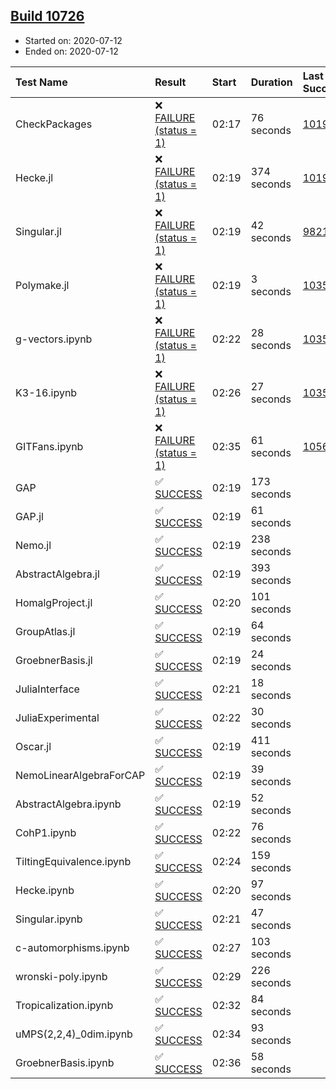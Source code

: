 ## [Build 10726](https://oscarci.mathematik.uni-kl.de/job/oscar/10726/)

* Started on: 2020-07-12
* Ended on: 2020-07-12

| Test Name    | Result | Start | Duration | Last Success | First Failure |
|:-------------|:-------|:------|:---------|:-------------|:--------------|
| CheckPackages | ❌ [FAILURE (status = 1)](https://oscarci.mathematik.uni-kl.de/job/oscar/10726/artifact/logs/build-10726/CheckPackages.log) | 02:17 | 76 seconds | [10197](https://oscarci.mathematik.uni-kl.de/job/oscar/10197/) | [10198](https://oscarci.mathematik.uni-kl.de/job/oscar/10198/) |
| Hecke.jl | ❌ [FAILURE (status = 1)](https://oscarci.mathematik.uni-kl.de/job/oscar/10726/artifact/logs/build-10726/Hecke.jl.log) | 02:19 | 374 seconds | [10197](https://oscarci.mathematik.uni-kl.de/job/oscar/10197/) | [10198](https://oscarci.mathematik.uni-kl.de/job/oscar/10198/) |
| Singular.jl | ❌ [FAILURE (status = 1)](https://oscarci.mathematik.uni-kl.de/job/oscar/10726/artifact/logs/build-10726/Singular.jl.log) | 02:19 | 42 seconds | [9821](https://oscarci.mathematik.uni-kl.de/job/oscar/9821/) | [9822](https://oscarci.mathematik.uni-kl.de/job/oscar/9822/) |
| Polymake.jl | ❌ [FAILURE (status = 1)](https://oscarci.mathematik.uni-kl.de/job/oscar/10726/artifact/logs/build-10726/Polymake.jl.log) | 02:19 | 3 seconds | [10356](https://oscarci.mathematik.uni-kl.de/job/oscar/10356/) | [10357](https://oscarci.mathematik.uni-kl.de/job/oscar/10357/) |
| g-vectors.ipynb | ❌ [FAILURE (status = 1)](https://oscarci.mathematik.uni-kl.de/job/oscar/10726/artifact/logs/build-10726/g-vectors.ipynb.log) | 02:22 | 28 seconds | [10356](https://oscarci.mathematik.uni-kl.de/job/oscar/10356/) | [10357](https://oscarci.mathematik.uni-kl.de/job/oscar/10357/) |
| K3-16.ipynb | ❌ [FAILURE (status = 1)](https://oscarci.mathematik.uni-kl.de/job/oscar/10726/artifact/logs/build-10726/K3-16.ipynb.log) | 02:26 | 27 seconds | [10356](https://oscarci.mathematik.uni-kl.de/job/oscar/10356/) | [10357](https://oscarci.mathematik.uni-kl.de/job/oscar/10357/) |
| GITFans.ipynb | ❌ [FAILURE (status = 1)](https://oscarci.mathematik.uni-kl.de/job/oscar/10726/artifact/logs/build-10726/GITFans.ipynb.log) | 02:35 | 61 seconds | [10566](https://oscarci.mathematik.uni-kl.de/job/oscar/10566/) | [10567](https://oscarci.mathematik.uni-kl.de/job/oscar/10567/) |
| GAP | ✅ [SUCCESS](https://oscarci.mathematik.uni-kl.de/job/oscar/10726/artifact/logs/build-10726/GAP.log) | 02:19 | 173 seconds |  |  |
| GAP.jl | ✅ [SUCCESS](https://oscarci.mathematik.uni-kl.de/job/oscar/10726/artifact/logs/build-10726/GAP.jl.log) | 02:19 | 61 seconds |  |  |
| Nemo.jl | ✅ [SUCCESS](https://oscarci.mathematik.uni-kl.de/job/oscar/10726/artifact/logs/build-10726/Nemo.jl.log) | 02:19 | 238 seconds |  |  |
| AbstractAlgebra.jl | ✅ [SUCCESS](https://oscarci.mathematik.uni-kl.de/job/oscar/10726/artifact/logs/build-10726/AbstractAlgebra.jl.log) | 02:19 | 393 seconds |  |  |
| HomalgProject.jl | ✅ [SUCCESS](https://oscarci.mathematik.uni-kl.de/job/oscar/10726/artifact/logs/build-10726/HomalgProject.jl.log) | 02:20 | 101 seconds |  |  |
| GroupAtlas.jl | ✅ [SUCCESS](https://oscarci.mathematik.uni-kl.de/job/oscar/10726/artifact/logs/build-10726/GroupAtlas.jl.log) | 02:19 | 64 seconds |  |  |
| GroebnerBasis.jl | ✅ [SUCCESS](https://oscarci.mathematik.uni-kl.de/job/oscar/10726/artifact/logs/build-10726/GroebnerBasis.jl.log) | 02:19 | 24 seconds |  |  |
| JuliaInterface | ✅ [SUCCESS](https://oscarci.mathematik.uni-kl.de/job/oscar/10726/artifact/logs/build-10726/JuliaInterface.log) | 02:21 | 18 seconds |  |  |
| JuliaExperimental | ✅ [SUCCESS](https://oscarci.mathematik.uni-kl.de/job/oscar/10726/artifact/logs/build-10726/JuliaExperimental.log) | 02:22 | 30 seconds |  |  |
| Oscar.jl | ✅ [SUCCESS](https://oscarci.mathematik.uni-kl.de/job/oscar/10726/artifact/logs/build-10726/Oscar.jl.log) | 02:19 | 411 seconds |  |  |
| NemoLinearAlgebraForCAP | ✅ [SUCCESS](https://oscarci.mathematik.uni-kl.de/job/oscar/10726/artifact/logs/build-10726/NemoLinearAlgebraForCAP.log) | 02:19 | 39 seconds |  |  |
| AbstractAlgebra.ipynb | ✅ [SUCCESS](https://oscarci.mathematik.uni-kl.de/job/oscar/10726/artifact/logs/build-10726/AbstractAlgebra.ipynb.log) | 02:19 | 52 seconds |  |  |
| CohP1.ipynb | ✅ [SUCCESS](https://oscarci.mathematik.uni-kl.de/job/oscar/10726/artifact/logs/build-10726/CohP1.ipynb.log) | 02:22 | 76 seconds |  |  |
| TiltingEquivalence.ipynb | ✅ [SUCCESS](https://oscarci.mathematik.uni-kl.de/job/oscar/10726/artifact/logs/build-10726/TiltingEquivalence.ipynb.log) | 02:24 | 159 seconds |  |  |
| Hecke.ipynb | ✅ [SUCCESS](https://oscarci.mathematik.uni-kl.de/job/oscar/10726/artifact/logs/build-10726/Hecke.ipynb.log) | 02:20 | 97 seconds |  |  |
| Singular.ipynb | ✅ [SUCCESS](https://oscarci.mathematik.uni-kl.de/job/oscar/10726/artifact/logs/build-10726/Singular.ipynb.log) | 02:21 | 47 seconds |  |  |
| c-automorphisms.ipynb | ✅ [SUCCESS](https://oscarci.mathematik.uni-kl.de/job/oscar/10726/artifact/logs/build-10726/c-automorphisms.ipynb.log) | 02:27 | 103 seconds |  |  |
| wronski-poly.ipynb | ✅ [SUCCESS](https://oscarci.mathematik.uni-kl.de/job/oscar/10726/artifact/logs/build-10726/wronski-poly.ipynb.log) | 02:29 | 226 seconds |  |  |
| Tropicalization.ipynb | ✅ [SUCCESS](https://oscarci.mathematik.uni-kl.de/job/oscar/10726/artifact/logs/build-10726/Tropicalization.ipynb.log) | 02:32 | 84 seconds |  |  |
| uMPS(2,2,4)_0dim.ipynb | ✅ [SUCCESS](https://oscarci.mathematik.uni-kl.de/job/oscar/10726/artifact/logs/build-10726/uMPS-2-2-4-_0dim.ipynb.log) | 02:34 | 93 seconds |  |  |
| GroebnerBasis.ipynb | ✅ [SUCCESS](https://oscarci.mathematik.uni-kl.de/job/oscar/10726/artifact/logs/build-10726/GroebnerBasis.ipynb.log) | 02:36 | 58 seconds |  |  |
